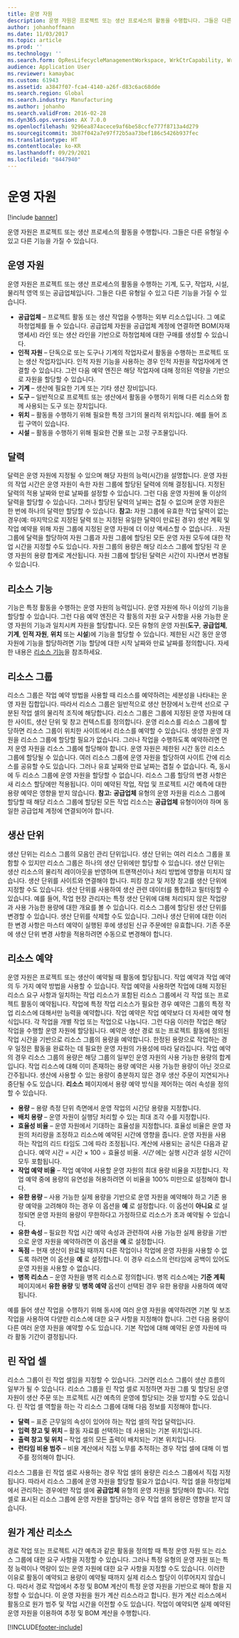 ```yaml
---
title: 운영 자원
description: 운영 자원은 프로젝트 또는 생산 프로세스의 활동을 수행합니다. 그들은 다른 유형일 수 있고 다른 기능을 가질 수 있습니다.
author: johanhoffmann
ms.date: 11/03/2017
ms.topic: article
ms.prod: ''
ms.technology: ''
ms.search.form: OpResLifecycleManagementWorkspace, WrkCtrCapability, WrkCtrResourceGroup, WrkCtrResourceAbilityMap, OpResCapacityPlanningWorkspace, WrkCtrCapResGraph, WrkCtrResourceRequirementPart, WrkCtrCapResGraphDialog, WrkCtrResourceCopy, WrkCtrCapResStatistic
audience: Application User
ms.reviewer: kamaybac
ms.custom: 61943
ms.assetid: a3847f07-fca4-4140-a26f-d83c6ac68dde
ms.search.region: Global
ms.search.industry: Manufacturing
ms.author: johanho
ms.search.validFrom: 2016-02-28
ms.dyn365.ops.version: AX 7.0.0
ms.openlocfilehash: 9296ea874acece9af6be58ccfe777f8713a4d279
ms.sourcegitcommit: 3b87f042a7e97f72b5aa73bef186c5426b937fec
ms.translationtype: HT
ms.contentlocale: ko-KR
ms.lasthandoff: 09/29/2021
ms.locfileid: "8447940"
---
```

# <a name="operations-resources"></a>운영 자원

[!include [banner](../includes/banner.md)]

운영 자원은 프로젝트 또는 생산 프로세스의 활동을 수행합니다. 그들은 다른 유형일 수 있고 다른 기능을 가질 수 있습니다. 

## <a name="operations-resources"></a>운영 자원

운영 자원은 프로젝트 또는 생산 프로세스의 활동을 수행하는 기계, 도구, 작업자, 시설, 물리적 영역 또는 공급업체입니다. 그들은 다른 유형일 수 있고 다른 기능을 가질 수 있습니다.

-   **공급업체** – 프로젝트 활동 또는 생산 작업을 수행하는 외부 리소스입니다. 그 예로 하청업체를 들 수 있습니다. 공급업체 자원을 공급업체 계정에 연결하면 BOM(자재 명세서) 라인 또는 생산 라인을 기반으로 하청업체에 대한 구매를 생성할 수 있습니다.
-   **인적 자원** – 단독으로 또는 도구나 기계의 작업자로서 활동을 수행하는 프로젝트 또는 생산 작업자입니다. 인적 자원 기능을 사용하는 경우 인적 자원을 작업자에게 연결할 수 있습니다. 그런 다음 예약 엔진은 해당 작업자에 대해 정의된 역량을 기반으로 자원을 할당할 수 있습니다.
-   **기계** – 생산에 필요한 기계 또는 기타 생산 장비입니다.
-   **도구** – 일반적으로 프로젝트 또는 생산에서 활동을 수행하기 위해 다른 리소스와 함께 사용되는 도구 또는 장치입니다.
-   **위치** – 활동을 수행하기 위해 필요한 특정 크기의 물리적 위치입니다. 예를 들어 조립 구역이 있습니다.
-   **시설** – 활동을 수행하기 위해 필요한 건물 또는 고정 구조물입니다.

## <a name="calendars"></a>달력
달력은 운영 자원에 지정될 수 있으며 해당 자원의 능력(시간)을 설명합니다. 운영 자원의 작업 시간은 운영 자원이 속한 자원 그룹에 할당된 달력에 의해 결정됩니다. 지정된 달력의 적용 날짜와 만료 날짜를 설정할 수 있습니다. 그런 다음 운영 자원에 둘 이상의 달력을 할당할 수 있습니다. 그러나 할당된 달력의 날짜는 겹칠 수 없으며 운영 자원은 한 번에 하나의 달력만 할당할 수 있습니다. **참고:** 자원 그룹에 유효한 작업 달력이 없는 경우(예: 마지막으로 지정된 달력 또는 지정된 유일한 달력이 만료된 경우) 생산 계획 및 작업 예약을 위해 자원 그룹에 지정된 운영 자원에 더 이상 액세스할 수 없습니다. . 자원 그룹에 달력을 할당하여 자원 그룹과 자원 그룹에 할당된 모든 운영 자원 모두에 대한 작업 시간을 지정할 수도 있습니다. 자원 그룹의 용량은 해당 리소스 그룹에 할당된 각 운영 자원의 용량 합계로 계산됩니다. 자원 그룹에 할당된 달력은 시간이 지나면서 변경될 수 있습니다.

## <a name="resource-capabilities"></a>리소스 기능
기능은 특정 활동을 수행하는 운영 자원의 능력입니다. 운영 자원에 하나 이상의 기능을 할당할 수 있습니다. 그런 다음 예약 엔진은 각 활동의 자원 요구 사항을 사용 가능한 운영 자원의 기능과 일치시켜 자원을 할당합니다. 모든 유형의 운영 자원(**도구**, **공급업체**, **기계**, **인적 자원**, **위치** 또는 **시설**)에 기능을 할당할 수 있습니다. 제한된 시간 동안 운영 자원에 기능을 할당하려면 기능 할당에 대한 시작 날짜와 만료 날짜를 정의합니다. 자세한 내용은 [리소스 기능](resource-capabilities.md)을 참조하세요.

## <a name="resource-groups"></a>리소스 그룹
리소스 그룹은 작업 예약 방법을 사용할 때 리소스를 예약하려는 세분성을 나타내는 운영 자원 집합입니다. 따라서 리소스 그룹은 일반적으로 생산 현장에서 노란색 선으로 구분된 작업 셀의 물리적 조직에 해당합니다. 리소스 그룹은 그룹에 지정된 운영 자원에 대한 사이트, 생산 단위 및 창고 컨텍스트를 정의합니다. 운영 리소스를 리소스 그룹에 할당하면 리소스 그룹이 위치한 사이트에서 리소스를 예약할 수 있습니다. 생성한 운영 자원을 리소스 그룹에 할당할 필요가 없습니다. 그러나 작업을 수행하도록 예약하려면 먼저 운영 자원을 리소스 그룹에 할당해야 합니다. 운영 자원은 제한된 시간 동안 리소스 그룹에 할당될 수 있습니다. 여러 리소스 그룹에 운영 자원을 할당하여 사이트 간에 리소스를 공유할 수도 있습니다. 그러나 유효 날짜와 만료 날짜는 겹칠 수 없습니다. 즉, 동시에 두 리소스 그룹에 운영 자원을 할당할 수 없습니다. 리소스 그룹 할당의 변경 사항은 새 리소스 할당에만 적용됩니다. 이미 예약된 작업, 작업 및 프로젝트 시간 예측에 대한 용량 예약은 영향을 받지 않습니다. **참고:** **공급업체** 유형의 운영 자원을 리소스 그룹에 할당할 때 해당 리소스 그룹에 할당된 모든 작업 리소스는 **공급업체** 유형이어야 하며 동일한 공급업체 계정에 연결되어야 합니다.

## <a name="production-units"></a>생산 단위
생산 단위는 리소스 그룹의 모음인 관리 단위입니다. 생산 단위는 여러 리소스 그룹을 포함할 수 있지만 리소스 그룹은 하나의 생산 단위에만 할당할 수 있습니다. 생산 단위는 생산 리소스의 물리적 레이아웃을 반영하며 트랜잭션이나 처리 방법에 영향을 미치지 않습니다. 생산 단위를 사이트와 연결해야 합니다. 피킹 창고 및 저장 창고를 생산 단위에 지정할 수도 있습니다. 생산 단위를 사용하여 생산 관련 데이터를 통합하고 필터링할 수 있습니다. 예를 들어, 작업 현장 관리자는 특정 생산 단위에 대해 처리되지 않은 작업량과 사용 가능한 용량에 대한 개요를 볼 수 있습니다. 리소스 그룹에 할당된 생산 단위를 변경할 수 있습니다. 생산 단위를 삭제할 수도 있습니다. 그러나 생산 단위에 대한 이러한 변경 사항은 마스터 예약이 실행된 후에 생성된 신규 주문에만 유효합니다. 기존 주문에 생산 단위 변경 사항을 적용하려면 수동으로 변경해야 합니다.

## <a name="resource-scheduling"></a>리소스 예약
운영 자원은 프로젝트 또는 생산이 예약될 때 활동에 할당됩니다. 작업 예약과 작업 예약의 두 가지 예약 방법을 사용할 수 있습니다. 작업 예약을 사용하면 작업에 대해 지정된 리소스 요구 사항과 일치하는 작업 리소스가 포함된 리소스 그룹에서 각 작업 또는 프로젝트 활동이 예약됩니다. 작업에 특정 작업 리소스가 필요한 경우 예약은 그룹의 특정 작업 리소스에 대해서만 능력을 예약합니다. 작업 예약은 작업 예약보다 더 자세한 예약 형식입니다. 각 작업을 개별 작업 또는 작업으로 나눕니다. 그런 다음 이러한 작업은 해당 작업을 수행할 운영 자원에 할당됩니다. 예약은 생산 경로 또는 프로젝트 활동에 정의된 작업 시간을 기반으로 리소스 그룹의 용량을 예약합니다. 한정된 용량으로 작업하는 경우 일정은 활동을 완료하는 데 필요한 운영 자원의 가용성에 따라 달라집니다. 작업 예약의 경우 리소스 그룹의 용량은 해당 그룹의 일부인 운영 자원의 사용 가능한 용량의 합계입니다. 작업 리소스에 대해 이미 존재하는 용량 예약은 사용 가능한 용량이 아닌 것으로 간주됩니다. 생산에 사용할 수 있는 용량이 충분하지 않은 경우 생산 주문이 지연되거나 중단될 수도 있습니다. **리소스** 페이지에서 용량 예약 방식을 제어하는 여러 속성을 정의할 수 있습니다.

-   **용량** – 용량 측정 단위 측면에서 운영 작업의 시간당 용량을 지정합니다.
-   **배치 용량** – 운영 자원이 실행당 처리할 수 있는 최대 조각 수를 지정합니다.
-   **효율성 비율** – 운영 자원에서 기대하는 효율성을 지정합니다. 효율성 비율은 운영 자원의 처리량을 조정하고 리소스에 예약된 시간에 영향을 줍니다. 운영 자원을 사용하는 작업의 리드 타임도 그에 따라 조정됩니다. 계산에 사용되는 공식은 다음과 같습니다. 예약 시간 = 시간 × 100 ÷ 효율성 비율. *시간* 에는 실행 시간과 설정 시간이 모두 포함됩니다.
-   **작업 예약 비율** – 작업 예약에 사용할 운영 자원의 최대 용량 비율을 지정합니다. 작업 예약 중에 용량의 유연성을 허용하려면 이 비율을 100% 미만으로 설정해야 합니다.
-   **유한 용량** – 사용 가능한 실제 용량을 기반으로 운영 자원을 예약해야 하고 기존 용량 예약을 고려해야 하는 경우 이 옵션을 **예** 로 설정합니다. 이 옵션이 **아니요** 로 설정되면 운영 자원의 용량이 무한하다고 가정하므로 리소스가 초과 예약될 수 있습니다.
-   **유한 속성** – 필요한 작업 시간 예약 속성과 관련하여 사용 가능한 실제 용량을 기반으로 운영 자원을 예약하려면 이 옵션을 **예** 로 설정합니다.
-   **독점** – 현재 생산이 완료될 때까지 다른 작업이나 작업에 운영 자원을 사용할 수 없도록 하려면 이 옵션을 **예** 로 설정합니다. 이 경우 리소스의 런타임에 공백이 있어도 운영 자원을 사용할 수 없습니다.
-   **병목 리소스** – 운영 자원을 병목 리소스로 정의합니다. 병목 리소스에는 **기준 계획** 페이지에서 **유한 용량** 및 **병목 예약** 옵션이 선택된 경우 유한 용량을 사용하여 예약됩니다.

예를 들어 생산 작업을 수행하기 위해 동시에 여러 운영 자원을 예약하려면 기본 및 보조 작업을 사용하여 다양한 리소스에 대한 요구 사항을 지정해야 합니다. 그런 다음 용량이 다른 여러 운영 자원을 예약할 수도 있습니다. 기본 작업에 대해 예약된 운영 자원에 따라 활동 기간이 결정됩니다.

## <a name="lean-work-cells"></a>린 작업 셀
리소스 그룹이 린 작업 셀임을 지정할 수 있습니다. 그러면 리소스 그룹이 생산 흐름의 일부가 될 수 있습니다. 리소스 그룹을 린 작업 셀로 지정하면 자원 그룹 및 할당된 운영 자원이 생산 주문 또는 프로젝트 시간 예측의 운영에 할당되는 것을 방지할 수도 있습니다. 린 작업 셀 역할을 하는 각 리소스 그룹에 대해 다음 정보를 지정해야 합니다.

-   **달력** – 표준 근무일의 속성이 있어야 하는 작업 셀의 작업 달력입니다.
-   **입력 창고 및 위치** – 활동 자료를 선택하는 데 사용되는 기본 위치입니다.
-   **출력 창고 및 위치** – 작업 셀의 모든 출력이 배치되는 기본 위치입니다.
-   **런타임 비용 범주** – 비용 계산에서 직접 노무를 추적하는 경우 작업 셀에 대해 이 범주를 정의해야 합니다.

리소스 그룹을 린 작업 셀로 사용하는 경우 작업 셀의 용량은 리소스 그룹에서 직접 지정됩니다. 따라서 리소스 그룹에 운영 자원을 할당할 필요가 없습니다. 작업 셀을 하청업체에서 관리하는 경우에만 작업 셀에 **공급업체** 유형의 운영 자원을 할당해야 합니다. 작업 셀로 표시된 리소스 그룹에 운영 자원을 할당하는 경우 작업 셀의 용량은 영향을 받지 않습니다.

## <a name="costing-resources"></a>원가 계산 리소스
경로 작업 또는 프로젝트 시간 예측과 같은 활동을 정의할 때 특정 운영 자원 또는 리소스 그룹에 대한 요구 사항을 지정할 수 있습니다. 그러나 특정 유형의 운영 자원 또는 특정 능력이나 역량이 있는 운영 자원에 대한 요구 사항을 지정할 수도 있습니다. 이러한 이유로 활동이 예약되고 용량이 예약될 때까지 실제 리소스 할당이 이루어지지 않습니다. 따라서 경로 작업에서 추정 및 BOM 계산이 특정 운영 자원을 기반으로 해야 함을 지정할 수 있습니다. 이 운영 자원을 원가 계산 리소스라고 합니다. 원가 계산 리소스에서 활동으로 원가 범주 및 작업 시간을 이전할 수도 있습니다. 작업이 예약되면 실제 예약된 운영 자원을 이용하여 추정 및 BOM 계산을 수행합니다.





[!INCLUDE[footer-include](../../includes/footer-banner.md)]